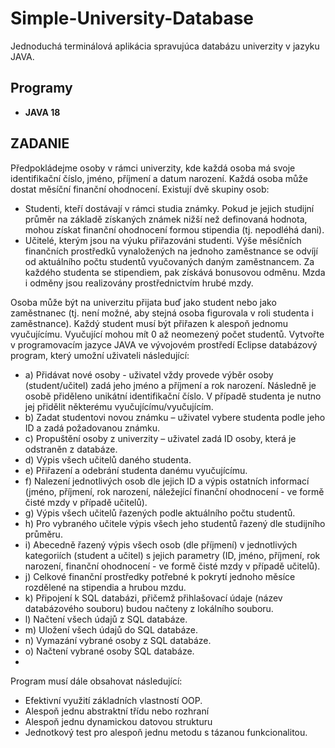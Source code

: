 # Simple-University-Database
Jednoduchá terminálová aplikácia spravujúca databázu univerzity v jazyku JAVA.

## Programy
* **JAVA 18**

## ZADANIE
Předpokládejme osoby v rámci univerzity, kde každá osoba má svoje identifikační číslo, jméno,
příjmení a datum narození. Každá osoba může dostat měsíční finanční ohodnocení. Existují dvě
skupiny osob:

* Studenti, kteří dostávají v rámci studia známky. Pokud je jejich studijní průměr na základě
získaných známek nižší než definovaná hodnota, mohou získat finanční ohodnocení formou
stipendia (tj. nepodléhá dani).
* Učitelé, kterým jsou na výuku přiřazováni studenti. Výše měsíčních finančních prostředků
vynaložených na jednoho zaměstnance se odvíjí od aktuálního počtu studentů vyučovaných
daným zaměstnancem. Za každého studenta se stipendiem, pak získává bonusovou odměnu.
Mzda i odměny jsou realizovány prostřednictvím hrubé mzdy.

Osoba může být na univerzitu přijata buď jako student nebo jako zaměstnanec (tj. není možné, aby
stejná osoba figurovala v roli studenta i zaměstnance). Každý student musí být přiřazen k alespoň
jednomu vyučujícímu. Vyučující mohou mít 0 až neomezený počet studentů.
Vytvořte v programovacím jazyce JAVA ve vývojovém prostředí Eclipse databázový program, který
umožní uživateli následující:

* a) Přidávat nové osoby - uživatel vždy provede výběr osoby (student/učitel) zadá jeho jméno a
příjmení a rok narození. Následně je osobě přiděleno unikátní identifikační číslo. V případě
studenta je nutno jej přidělit některému vyučujícímu/vyučujícím.
* b) Zadat studentovi novou známku – uživatel vybere studenta podle jeho ID a zadá požadovanou
známku.
* c) Propuštění osoby z univerzity – uživatel zadá ID osoby, která je odstraněn z databáze.
* d) Výpis všech učitelů daného studenta.
* e) Přiřazení a odebrání studenta danému vyučujícímu.
* f) Nalezení jednotlivých osob dle jejich ID a výpis ostatních informací (jméno, příjmení, rok
narození, náležející finanční ohodnocení - ve formě čisté mzdy v případě učitelů).
* g) Výpis všech učitelů řazených podle aktuálního počtu studentů.
* h) Pro vybraného učitele výpis všech jeho studentů řazený dle studijního průměru.
* i) Abecedně řazený výpis všech osob (dle příjmení) v jednotlivých kategoriích (student a učitel)
s jejich parametry (ID, jméno, příjmení, rok narození, finanční ohodnocení - ve formě čisté mzdy
v případě učitelů).
* j) Celkové finanční prostředky potřebné k pokrytí jednoho měsíce rozdělené na stipendia a hrubou
mzdu.
* k) Připojení k SQL databázi, přičemž přihlašovací údaje (název databázového souboru) budou
načteny z lokálního souboru.
* l) Načtení všech údajů z SQL databáze.
* m) Uložení všech údajů do SQL databáze.
* n) Vymazání vybrané osoby z SQL databáze.
* o) Načtení vybrané osoby SQL databáze.
* 
Program musí dále obsahovat následující:
* Efektivní využití základních vlastností OOP.
* Alespoň jednu abstraktní třídu nebo rozhraní
* Alespoň jednu dynamickou datovou strukturu
* Jednotkový test pro alespoň jednu metodu s tázanou funkcionalitou. 
